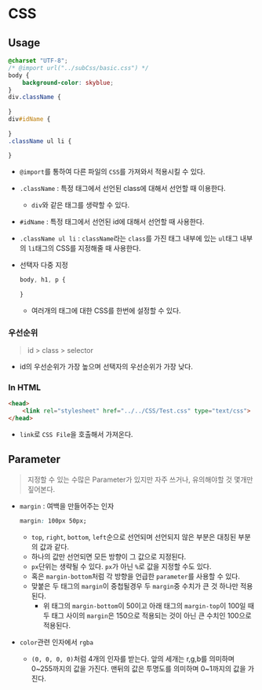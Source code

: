 # CSS

## Usage

```css
@charset "UTF-8";
/* @import url("../subCss/basic.css") */
body {
    background-color: skyblue;
}
div.className {
    
}
div#idName {
    
}
.className ul li {
    
}
```

* `@import`를 통하여 다른 파일의 `CSS`를 가져와서 적용시킬 수 있다.

* `.className` : 특정 태그에서 선언된 class에 대해서 선언할 때 이용한다.
  
  * `div`와 같은 태그를 생략할 수 있다.
* `#idName` : 특정 태그에서 선언된 id에 대해서 선언할 때 사용한다.
* `.className ul li` : `className`라는 `class`를 가진 태그 내부에 있는 `ul`태그 내부의 `li`태그의 CSS를 지정해줄 때 사용한다.

* 선택자 다중 지정

  ```css
  body, h1, p {
      
  }
  ```

  * 여러개의 태그에 대한 CSS를 한번에 설정할 수 있다.

### 우선순위

> id > class > selector

* id의 우선순위가 가장 높으며 선택자의 우선순위가 가장 낮다.

### In HTML

```html
<head>
    <link rel="stylesheet" href="../../CSS/Test.css" type="text/css">
</head>
```

* `link`로 `CSS File`을 호출해서 가져온다.

## Parameter

> 지정할 수 있는 수많은 Parameter가 있지만 자주 쓰거나, 유의해야할 것 몇개만 짚어본다.

* `margin` : 여백을 만들어주는 인자

  ```css
  margin: 100px 50px;
  ```

  * `top`, `right`, `bottom`, `left`순으로 선언되며 선언되지 않은 부분은 대칭된 부분의 값과 같다.
  * 하나의 값만 선언되면 모든 방향이 그 값으로 지정된다.
  * `px`단위는 생략될 수 있다. `px`가 아닌 `%`로 값을 지정할 수도 있다.
  * 혹은 `margin-bottom`처럼 각 방향을 언급한 `parameter`를 사용할 수 있다.
  * 맞붙은 두 태그의 `margin`이 중첩될경우 두 `margin`중 수치가 큰 것 하나만 적용된다.
    * 위 태그의 `margin-bottom`이 50이고 아래 태그의 `margin-top`이 100일 때 두 태그 사이의 `margin`은 150으로 적용되는 것이 아닌 큰 수치인 100으로 적용된다.

* `color`관련 인자에서 `rgba`
  * `(0, 0, 0, 0)`처럼 4개의 인자를 받는다. 앞의 세개는 r,g,b를 의미하며 0~255까지의 값을 가진다. 맨뒤의 값은 투명도를 의미하며 0~1까지의 값을 가진다.